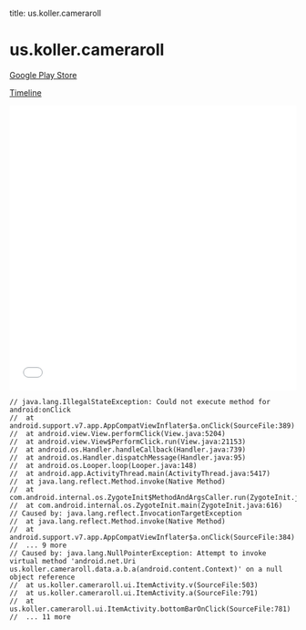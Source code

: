 title: us.koller.cameraroll

# us.koller.cameraroll

[Google Play Store](https://play.google.com/store/apps/details?id=us.koller.cameraroll)

[Timeline](./vis-timeline.html)

<iframe src="./vis-timeline.html" width="100%" height="500px" style="border:none;"></iframe>

```
// java.lang.IllegalStateException: Could not execute method for android:onClick
// 	at android.support.v7.app.AppCompatViewInflater$a.onClick(SourceFile:389)
// 	at android.view.View.performClick(View.java:5204)
// 	at android.view.View$PerformClick.run(View.java:21153)
// 	at android.os.Handler.handleCallback(Handler.java:739)
// 	at android.os.Handler.dispatchMessage(Handler.java:95)
// 	at android.os.Looper.loop(Looper.java:148)
// 	at android.app.ActivityThread.main(ActivityThread.java:5417)
// 	at java.lang.reflect.Method.invoke(Native Method)
// 	at com.android.internal.os.ZygoteInit$MethodAndArgsCaller.run(ZygoteInit.java:726)
// 	at com.android.internal.os.ZygoteInit.main(ZygoteInit.java:616)
// Caused by: java.lang.reflect.InvocationTargetException
// 	at java.lang.reflect.Method.invoke(Native Method)
// 	at android.support.v7.app.AppCompatViewInflater$a.onClick(SourceFile:384)
// 	... 9 more
// Caused by: java.lang.NullPointerException: Attempt to invoke virtual method 'android.net.Uri us.koller.cameraroll.data.a.b.a(android.content.Context)' on a null object reference
// 	at us.koller.cameraroll.ui.ItemActivity.v(SourceFile:503)
// 	at us.koller.cameraroll.ui.ItemActivity.a(SourceFile:791)
// 	at us.koller.cameraroll.ui.ItemActivity.bottomBarOnClick(SourceFile:781)
// 	... 11 more

```



